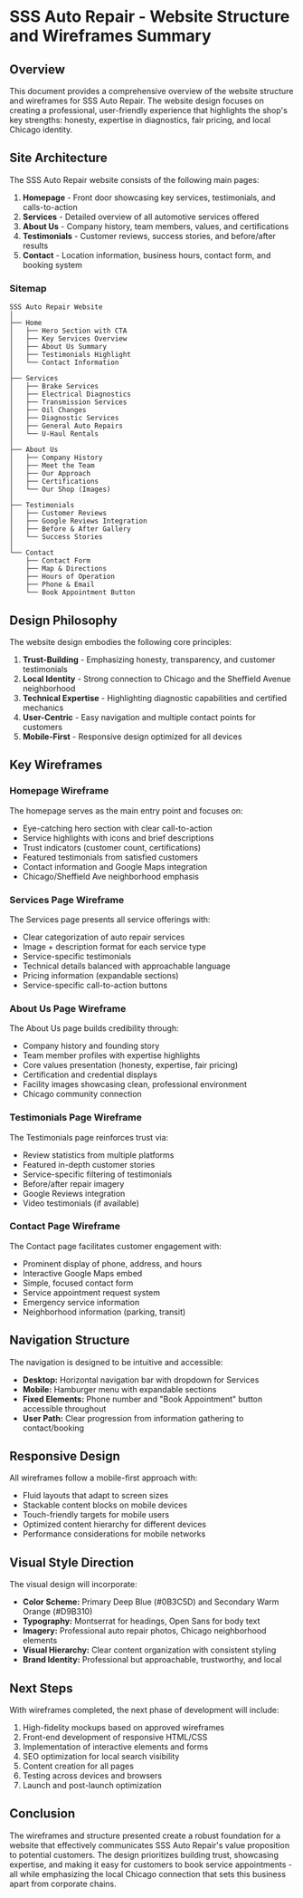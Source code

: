 # SSS Auto Repair - Website Structure and Wireframes Summary

## Overview

This document provides a comprehensive overview of the website structure and wireframes for SSS Auto Repair. The website design focuses on creating a professional, user-friendly experience that highlights the shop's key strengths: honesty, expertise in diagnostics, fair pricing, and local Chicago identity.

## Site Architecture

The SSS Auto Repair website consists of the following main pages:

1. **Homepage** - Front door showcasing key services, testimonials, and calls-to-action
2. **Services** - Detailed overview of all automotive services offered
3. **About Us** - Company history, team members, values, and certifications
4. **Testimonials** - Customer reviews, success stories, and before/after results
5. **Contact** - Location information, business hours, contact form, and booking system

### Sitemap

```
SSS Auto Repair Website
│
├── Home
│   ├── Hero Section with CTA
│   ├── Key Services Overview
│   ├── About Us Summary
│   ├── Testimonials Highlight
│   └── Contact Information
│
├── Services
│   ├── Brake Services
│   ├── Electrical Diagnostics
│   ├── Transmission Services
│   ├── Oil Changes
│   ├── Diagnostic Services
│   ├── General Auto Repairs
│   └── U-Haul Rentals
│
├── About Us
│   ├── Company History
│   ├── Meet the Team
│   ├── Our Approach
│   ├── Certifications
│   └── Our Shop (Images)
│
├── Testimonials
│   ├── Customer Reviews
│   ├── Google Reviews Integration
│   ├── Before & After Gallery
│   └── Success Stories
│
└── Contact
    ├── Contact Form
    ├── Map & Directions
    ├── Hours of Operation
    ├── Phone & Email
    └── Book Appointment Button
```

## Design Philosophy

The website design embodies the following core principles:

1. **Trust-Building** - Emphasizing honesty, transparency, and customer testimonials
2. **Local Identity** - Strong connection to Chicago and the Sheffield Avenue neighborhood
3. **Technical Expertise** - Highlighting diagnostic capabilities and certified mechanics
4. **User-Centric** - Easy navigation and multiple contact points for customers
5. **Mobile-First** - Responsive design optimized for all devices

## Key Wireframes

### Homepage Wireframe

The homepage serves as the main entry point and focuses on:
- Eye-catching hero section with clear call-to-action
- Service highlights with icons and brief descriptions
- Trust indicators (customer count, certifications)
- Featured testimonials from satisfied customers
- Contact information and Google Maps integration
- Chicago/Sheffield Ave neighborhood emphasis

### Services Page Wireframe

The Services page presents all service offerings with:
- Clear categorization of auto repair services
- Image + description format for each service type
- Service-specific testimonials
- Technical details balanced with approachable language
- Pricing information (expandable sections)
- Service-specific call-to-action buttons

### About Us Page Wireframe

The About Us page builds credibility through:
- Company history and founding story
- Team member profiles with expertise highlights
- Core values presentation (honesty, expertise, fair pricing)
- Certification and credential displays
- Facility images showcasing clean, professional environment
- Chicago community connection

### Testimonials Page Wireframe

The Testimonials page reinforces trust via:
- Review statistics from multiple platforms
- Featured in-depth customer stories
- Service-specific filtering of testimonials
- Before/after repair imagery
- Google Reviews integration
- Video testimonials (if available)

### Contact Page Wireframe

The Contact page facilitates customer engagement with:
- Prominent display of phone, address, and hours
- Interactive Google Maps embed
- Simple, focused contact form
- Service appointment request system
- Emergency service information
- Neighborhood information (parking, transit)

## Navigation Structure

The navigation is designed to be intuitive and accessible:

- **Desktop:** Horizontal navigation bar with dropdown for Services
- **Mobile:** Hamburger menu with expandable sections
- **Fixed Elements:** Phone number and "Book Appointment" button accessible throughout
- **User Path:** Clear progression from information gathering to contact/booking

## Responsive Design

All wireframes follow a mobile-first approach with:

- Fluid layouts that adapt to screen sizes
- Stackable content blocks on mobile devices
- Touch-friendly targets for mobile users
- Optimized content hierarchy for different devices
- Performance considerations for mobile networks

## Visual Style Direction

The visual design will incorporate:

- **Color Scheme:** Primary Deep Blue (#0B3C5D) and Secondary Warm Orange (#D9B310)
- **Typography:** Montserrat for headings, Open Sans for body text
- **Imagery:** Professional auto repair photos, Chicago neighborhood elements
- **Visual Hierarchy:** Clear content organization with consistent styling
- **Brand Identity:** Professional but approachable, trustworthy, and local

## Next Steps

With wireframes completed, the next phase of development will include:

1. High-fidelity mockups based on approved wireframes
2. Front-end development of responsive HTML/CSS
3. Implementation of interactive elements and forms
4. SEO optimization for local search visibility
5. Content creation for all pages
6. Testing across devices and browsers
7. Launch and post-launch optimization

## Conclusion

The wireframes and structure presented create a robust foundation for a website that effectively communicates SSS Auto Repair's value proposition to potential customers. The design prioritizes building trust, showcasing expertise, and making it easy for customers to book service appointments - all while emphasizing the local Chicago connection that sets this business apart from corporate chains.